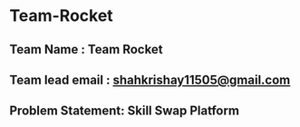 # Team-Rocket
## Team Name : Team Rocket
## Team lead email : shahkrishay11505@gmail.com
## Problem Statement: Skill Swap Platform
